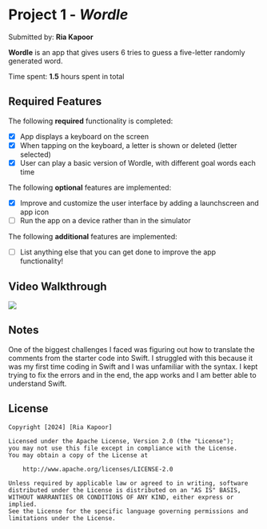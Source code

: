 # Project 1 - *Wordle*

Submitted by: **Ria Kapoor**

**Wordle** is an app that gives users 6 tries to guess a five-letter randomly generated word. 

Time spent: **1.5** hours spent in total

## Required Features

The following **required** functionality is completed:

- [X] App displays a keyboard on the screen
- [X] When tapping on the keyboard, a letter is shown or deleted (letter selected)
- [X] User can play a basic version of Wordle, with different goal words each time

The following **optional** features are implemented:

- [X] Improve and customize the user interface by adding a launchscreen and app icon
- [ ] Run the app on a device rather than in the simulator

The following **additional** features are implemented:

- [ ] List anything else that you can get done to improve the app functionality!

## Video Walkthrough

<div>
    <a href="https://www.loom.com/share/a160ba1134c2401bbda1544ede9bf241">
    </a>
    <a href="https://www.loom.com/share/a160ba1134c2401bbda1544ede9bf241">
      <img style="max-width:300px;" src="https://cdn.loom.com/sessions/thumbnails/a160ba1134c2401bbda1544ede9bf241-with-play.gif">
    </a>
  </div>


## Notes

One of the biggest challenges I faced was figuring out how to translate the comments from the starter code into Swift. I struggled with this because it was my first time coding in Swift and I was unfamiliar with the syntax. I kept trying to fix the errors and in the end, the app works and I am better able to understand Swift.

## License

    Copyright [2024] [Ria Kapoor]

    Licensed under the Apache License, Version 2.0 (the "License");
    you may not use this file except in compliance with the License.
    You may obtain a copy of the License at

        http://www.apache.org/licenses/LICENSE-2.0

    Unless required by applicable law or agreed to in writing, software
    distributed under the License is distributed on an "AS IS" BASIS,
    WITHOUT WARRANTIES OR CONDITIONS OF ANY KIND, either express or implied.
    See the License for the specific language governing permissions and
    limitations under the License.
